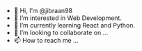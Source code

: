 - 👋 Hi, I’m @jibraan98
- 👀 I’m interested in Web Development.
- 🌱 I’m currently learning React and Python.
- 💞️ I’m looking to collaborate on ...
- 📫 How to reach me ...

<!---
jibraan98/jibraan98 is a ✨ special ✨ repository because its `README.md` (this file) appears on your GitHub profile.
You can click the Preview link to take a look at your changes.
--->
